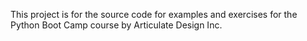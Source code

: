 This project is for the source code for examples and exercises for the Python Boot Camp course by Articulate Design Inc.
